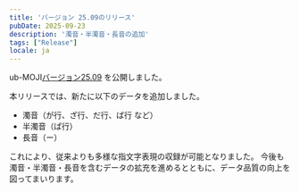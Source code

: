 ```yaml
---
title: 'バージョン 25.09のリリース'
pubDate: 2025-09-23
description: '濁音・半濁音・長音の追加'
tags: ["Release"]
locale: ja
---
```


ub-MOJI[バージョン25.09](https://huggingface.co/datasets/kanglabs/ub-MOJI/tree/v25.09) を公開しました。

本リリースでは、新たに以下のデータを追加しました。

- 濁音（が行、ざ行、だ行、ば行 など）
- 半濁音（ぱ行）
- 長音（ー）

これにより、従来よりも多様な指文字表現の収録が可能となりました。
今後も濁音・半濁音・長音を含むデータの拡充を進めるとともに、データ品質の向上を図ってまいります。